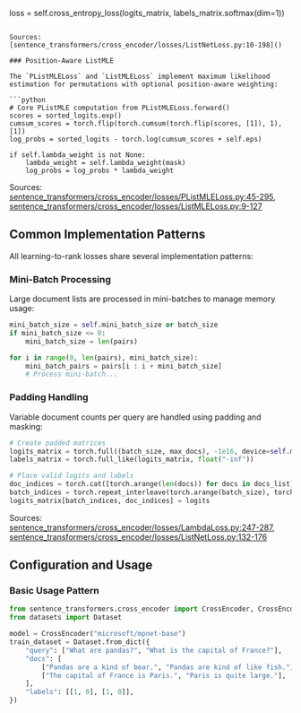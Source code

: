 loss = self.cross_entropy_loss(logits_matrix, labels_matrix.softmax(dim=1))
```

Sources: [sentence_transformers/cross_encoder/losses/ListNetLoss.py:10-198]()

### Position-Aware ListMLE

The `PListMLELoss` and `ListMLELoss` implement maximum likelihood estimation for permutations with optional position-aware weighting:

```python
# Core PListMLE computation from PListMLELoss.forward()
scores = sorted_logits.exp()
cumsum_scores = torch.flip(torch.cumsum(torch.flip(scores, [1]), 1), [1])
log_probs = sorted_logits - torch.log(cumsum_scores + self.eps)

if self.lambda_weight is not None:
    lambda_weight = self.lambda_weight(mask)
    log_probs = log_probs * lambda_weight
```

Sources: [sentence_transformers/cross_encoder/losses/PListMLELoss.py:45-295](), [sentence_transformers/cross_encoder/losses/ListMLELoss.py:9-127]()

## Common Implementation Patterns

All learning-to-rank losses share several implementation patterns:

### Mini-Batch Processing

Large document lists are processed in mini-batches to manage memory usage:

```python
mini_batch_size = self.mini_batch_size or batch_size
if mini_batch_size <= 0:
    mini_batch_size = len(pairs)

for i in range(0, len(pairs), mini_batch_size):
    mini_batch_pairs = pairs[i : i + mini_batch_size]
    # Process mini-batch...
```

### Padding Handling

Variable document counts per query are handled using padding and masking:

```python
# Create padded matrices
logits_matrix = torch.full((batch_size, max_docs), -1e16, device=self.model.device)
labels_matrix = torch.full_like(logits_matrix, float("-inf"))

# Place valid logits and labels
doc_indices = torch.cat([torch.arange(len(docs)) for docs in docs_list], dim=0)
batch_indices = torch.repeat_interleave(torch.arange(batch_size), torch.tensor(docs_per_query))
logits_matrix[batch_indices, doc_indices] = logits
```

Sources: [sentence_transformers/cross_encoder/losses/LambdaLoss.py:247-287](), [sentence_transformers/cross_encoder/losses/ListNetLoss.py:132-176]()

## Configuration and Usage

### Basic Usage Pattern

```python
from sentence_transformers.cross_encoder import CrossEncoder, CrossEncoderTrainer, losses
from datasets import Dataset

model = CrossEncoder("microsoft/mpnet-base")
train_dataset = Dataset.from_dict({
    "query": ["What are pandas?", "What is the capital of France?"],
    "docs": [
        ["Pandas are a kind of bear.", "Pandas are kind of like fish."],
        ["The capital of France is Paris.", "Paris is quite large."],
    ],
    "labels": [[1, 0], [1, 0]],
})